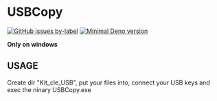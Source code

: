 # USBCopy

[![GitHub issues by-label](https://img.shields.io/github/issues/stephendltg-bzh/USBCopy/help%20wanted?label=issues%20need%20help&logo=github)](https://github.com/stephendltg-bzh/USBCopy/issues?q=label%3A%22help+wanted%22+is%3Aopen+is%3Aissue)
[![Minimal Deno version](https://img.shields.io/static/v1?label=deno&message=%3E=1.13.2&logo=node.js&color)](https://deno.land/)

**Only on windows**

## USAGE

Create dir "Kit_cle_USB", put your files into, connect your USB keys and exec the ninary USBCopy.exe
